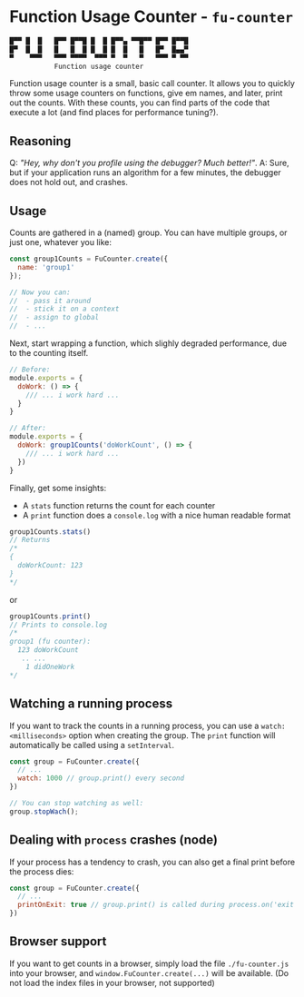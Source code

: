 # Function Usage Counter - `fu-counter`

```txt
█▀▀ █  █   █▀▀ █▀▀█ █  █ █▀▀▄ ▀▀█▀▀ █▀▀ █▀▀█
█▀  █  █   █   █  █ █  █ █  █   █   █▀  █▄▄▀
▀    ▀▀▀   ▀▀▀ ▀▀▀▀  ▀▀▀ ▀  ▀   ▀   ▀▀▀ ▀ ▀▀
           Function usage counter
```

Function usage counter is a small, basic call counter.
It allows you to quickly throw some usage counters on functions,
give em names, and later, print out the counts.
With these counts, you can find parts of the code that execute
a lot (and find places for performance tuning?).

## Reasoning

Q: *"Hey, why don't you profile using the debugger? Much better!"*.
A: Sure, but if your application runs an algorithm for a few minutes,
   the debugger does not hold out, and crashes.

## Usage

Counts are gathered in a (named) group. You can have multiple groups,
or just one, whatever you like:

```js
const group1Counts = FuCounter.create({
  name: 'group1'
});

// Now you can:
//  - pass it around
//  - stick it on a context
//  - assign to global
//  - ...
```

Next, start wrapping a function, which slighly degraded performance,
due to the counting itself.

```js
// Before:
module.exports = {
  doWork: () => {
    /// ... i work hard ...
  }
}

// After:
module.exports = {
  doWork: group1Counts('doWorkCount', () => {
    /// ... i work hard ...
  })
}
```

Finally, get some insights:

- A `stats` function returns the count for each counter
- A `print` function does a `console.log` with a nice human
  readable format

```js
group1Counts.stats()
// Returns
/*
{
  doWorkCount: 123
}
*/
```

or

```js
group1Counts.print()
// Prints to console.log
/*
group1 (fu counter):
  123 doWorkCount
   .. ...
    1 didOneWork
*/
```

## Watching a running process

If you want to track the counts in a running process,
you can use a `watch: <milliseconds>` option when creating the group.
The `print` function will automatically be called using a `setInterval`.

```js
const group = FuCounter.create({
  // ...
  watch: 1000 // group.print() every second
})

// You can stop watching as well:
group.stopWach();
```

## Dealing with `process` crashes (node)

If your process has a tendency to crash,
you can also get a final print before the process dies:

```js
const group = FuCounter.create({
  // ...
  printOnExit: true // group.print() is called during process.on('exit', )
})
```

## Browser support

If you want to get counts in a browser, simply load the file `./fu-counter.js`
into your browser, and `window.FuCounter.create(...)` will be available.
(Do not load the index files in your browser, not supported)
